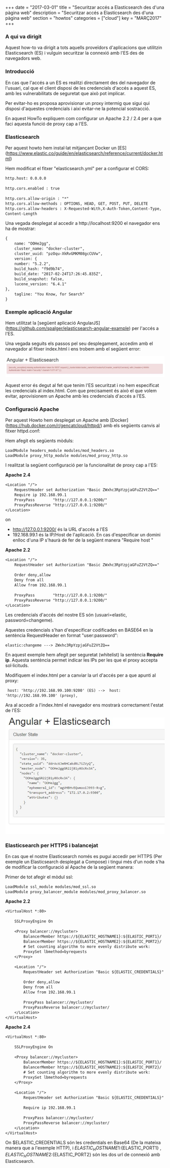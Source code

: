 +++
date        = "2017-03-01"
title       = "Securitzar accés a Elasticsearch des d'una pàgina web"
description = "Securitzar accés a Elasticsearch des d'una pàgina web"
section     = "howtos"
categories  = ["cloud"]
key         = "MARÇ2017"
+++

### A qui va dirigit

Aquest how-to va dirigit a tots aquells proveïdors d'aplicacions que utilitzin Elasticsearch (ES) i vulguin securitzar la connexió amb l'ES des de navegadors web.

### Introducció

En cas que l'accés a un ES es realitzi directament des del navegador de l'usuari, cal que el client disposi de les credencials d'accés a aquest ES, amb les vulnerabilitats de seguretat que això pot implicar.

Per evitar-ho es proposa aprovisionar un proxy intermig que sigui qui disposi d'aquestes credencials i així evitar-ne la potencial sostracció.

En aquest HowTo expliquem com configurar un Apache 2.2 / 2.4 per a que faci aquesta funció de proxy cap a l'ES.

### Elasticsearch

Per aquest howto hem instal·lat mitjançant Docker un [ES] (https://www.elastic.co/guide/en/elasticsearch/reference/current/docker.html)

Hem modificat el fitxer "elasticsearch.yml" per a configurar el CORS:

	http.host: 0.0.0.0

	http.cors.enabled : true
	 
	http.cors.allow-origin : "*"
	http.cors.allow-methods : OPTIONS, HEAD, GET, POST, PUT, DELETE
	http.cors.allow-headers : X-Requested-With,X-Auth-Token,Content-Type, Content-Length

Una vegada desplegat al accedir a http://localhost:9200 el navegador ens ha de mostrar:

	{
		name: "OOHe2gg",
		cluster_name: "docker-cluster",
		cluster_uuid: "pzOqu-XkRvGMKM08gcCUVw",
		version: {
		number: "5.2.2",
		build_hash: "f9d9b74",
		build_date: "2017-02-24T17:26:45.835Z",
		build_snapshot: false,
		lucene_version: "6.4.1"
	},
		tagline: "You Know, for Search"
	}
	
### Exemple aplicació Angular

Hem utilitzat la [següent aplicació AngularJS] (https://github.com/spalger/elasticsearch-angular-example) per l'accés a l'ES.

Una vegada seguits els passos pel seu desplegament, accedim amb el navegador al fitxer index.html i ens trobem amb el següent error:

![](/related/canigo/howto/imatges/20170301.JPG)

Aquest error és degut al fet que tenim l'ES securitzat i no hem especificat les credencials al index.html. Com que precisament és això el que volem evitar, aprovisionem un Apache amb les credencials d'accés a l'ES.

### Configuració Apache

Per aquest Howto hem desplegat un Apache amb [Docker] (https://hub.docker.com/r/gencatcloud/httpd/) amb els següents canvis al fitxer httpd.conf:

Hem afegit els següents mòduls:
	
	LoadModule headers_module modules/mod_headers.so
	LoadModule proxy_http_module modules/mod_proxy_http.so
	
I realitzat la següent configuració per la funcionalitat de proxy cap a l'ES:

**Apache 2.4**

	<Location "/">
		RequestHeader set Authorization "Basic ZWxhc3RpYzpjaGFuZ2VtZQ=="
		Require ip 192.168.99.1
		ProxyPass        "http://127.0.0.1:9200/"
		ProxyPassReverse "http://127.0.0.1:9200/"
	</Location>
	
on
* http://127.0.0.1:9200/ és la URL d'accés a l'ES
* 192.168.99.1 és la IP/Host de l'aplicació. En cas d'especificar un domini enlloc d'una IP s'haurà de fer de la següent manera "Require host <domini>"

**Apache 2.2**
	
	<Location "/">
		RequestHeader set Authorization "Basic ZWxhc3RpYzpjaGFuZ2VtZQ=="
		
		Order deny,allow
		Deny from all
		Allow from 192.168.99.1
		
		ProxyPass        "http://127.0.0.1:9200/"
		ProxyPassReverse "http://127.0.0.1:9200/"
	</Location>
	

Les credencials d'accés del nostre ES són (usuari=elastic, password=changeme).

Aquestes credencials s'han d'especificar codificades en BASE64 en la sentència RequestHeader en format "user:password":

	elastic:changeme ---> ZWxhc3RpYzpjaGFuZ2VtZQ==
	
En aquest exemple hem afegit per seguretat (whitelist) la sentència **Require ip**. Aquesta sentència permet indicar les IPs per les que el proxy accepta sol·licituds.
	
Modifiquem el index.html per a canviar la url d'accés per a que apunti al proxy:

	 host: 'http://192.168.99.100:9200' (ES) -->  host: 'http://192.168.99.100' (proxy),
	 
Ara al accedir a l'index.html el navegador ens mostrarà correctament l'estat de l'ES:

![](/related/canigo/howto/imatges/20170302.JPG)

### Elasticsearch per HTTPS i balancejat

En cas que el nostre Elasticsearch només es pugui accedir per HTTPS (Per exemple un Elasticsearch desplegat a Compose) i tingui més d'un node s'ha de modificar la configuració al Apache de la següent manera:

Primer de tot afegir el mòdul ssl:

	LoadModule ssl_module modules/mod_ssl.so
	LoadModule proxy_balancer_module modules/mod_proxy_balancer.so
	
**Apache 2.2**

	<VirtualHost *:80>

		SSLProxyEngine On
		
		<Proxy balancer://mycluster>
			BalancerMember https://${ELASTIC_HOSTNAME1}:${ELASTIC_PORT1}/
			BalancerMember https://${ELASTIC_HOSTNAME2}:${ELASTIC_PORT2}/
			# Set counting algorithm to more evenly distribute work: 
			ProxySet lbmethod=byrequests
		</Proxy>
		
		<Location "/">
			RequestHeader set Authorization "Basic ${ELASTIC_CREDENTIALS}"
			
			Order deny,allow
			Deny from all
			Allow from 192.168.99.1
			
			ProxyPass balancer://mycluster/
			ProxyPassReverse balancer://mycluster/
		</Location>
	</VirtualHost>
	
**Apache 2.4**

	<VirtualHost *:80>

		SSLProxyEngine On
		
		<Proxy balancer://mycluster>
			BalancerMember https://${ELASTIC_HOSTNAME1}:${ELASTIC_PORT1}/
			BalancerMember https://${ELASTIC_HOSTNAME2}:${ELASTIC_PORT2}/
			# Set counting algorithm to more evenly distribute work: 
			ProxySet lbmethod=byrequests
		</Proxy>
		
		<Location "/">
			RequestHeader set Authorization "Basic ${ELASTIC_CREDENTIALS}"
			
			Require ip 192.168.99.1
			
			ProxyPass balancer://mycluster/
			ProxyPassReverse balancer://mycluster/
		</Location>
	</VirtualHost>
	
On $ELASTIC_CREDENTIALS són les credentials en Base64 (De la mateixa manera que a l'exemple HTTP), i $ELASTIC_HOSTNAME1:${ELASTIC_PORT1} , $ELASTIC_HOSTNAME2:${ELASTIC_PORT2} són les dos url de connexió amb Elasticsearch.
